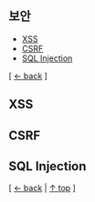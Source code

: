 ## 보안
- [XSS](#xss)
- [CSRF](#csrf)
- [SQL Injection](#sql-injection)

[ [← back](https://github.com/cholnh/study-cs#-보안-) ]

## XSS

## CSRF

## SQL Injection

[ [← back](https://github.com/cholnh/study-cs#-보안-) | [↑ top](https://github.com/cholnh/study-cs/blob/main/post/question/security/index.md#보안) ]